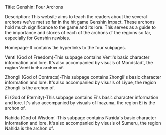 Title: Genshin: Four Archons

Description: This website aims to teach the readers about the several archons we've met so far in the hit game Genshin Impact. These archons hold much significance to the game and its lore. This serves as a guide to the importance and stories of each of the archons of the regions so far, especially for Genshin newbies. 

Homepage-It contains the hyperlinks to the four subpages. 

Venti (God of Freedom)-This subpage contains Venti's basic character information and lore. It's also accompanied by visuals of Mondstadt, the region Venti is the archon of. 

Zhongli (God of Contracts)-This subpage contains Zhongli's basic character information and lore. It's also accompanied by visuals of Liyue, the region Zhongli is the archon of. 

Ei (God of Eternity)-This subpage contains Ei's basic character information and lore. It's also accompanied by visuals of Inazuma, the region Ei is the archon of. 

Nahida (God of Wisdom)-This subpage contains Nahida's basic character information and lore. It's also accompanied by visuals of Sumeru, the region Nahida is the archon of. 
